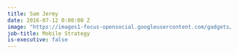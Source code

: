 ```yaml
---
title: Sam Jermy
date: 2016-07-12 0:00:00 Z
image: "https://images1-focus-opensocial.googleusercontent.com/gadgets/proxy?container=focus&resize_w=220&refresh=2592000&url=https://pocketworks-website.s3.amazonaws.com/samjermypocketworks.jpg"
job-title: Mobile Strategy
is-executive: false
---
```

